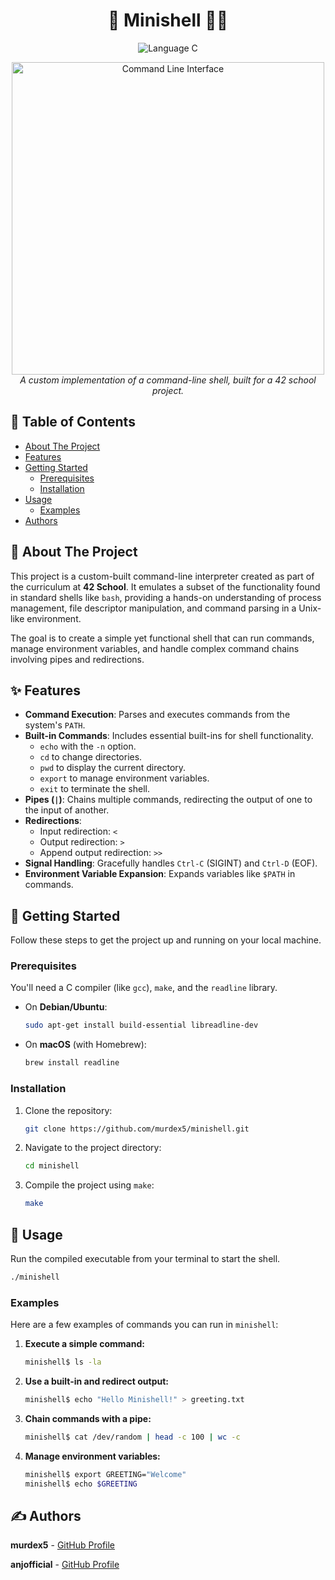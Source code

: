 <h1 align="center">🐚 Minishell 👨‍💻</h1>

<p align="center">
  <img src="https://img.shields.io/badge/Language-C-blue.svg?style=for-the-badge" alt="Language C">
</p>

<p align="center">
  <img src="https://carlalexander.ca/uploads/2018/09/sai-kiran-anagani-555972-unsplash.jpg" width="500" alt="Command Line Interface">
  <br>
  <em>A custom implementation of a command-line shell, built for a 42 school project.</em>
</p>

## 📖 Table of Contents
- [About The Project](#-about-the-project)
- [Features](#-features)
- [Getting Started](#-getting-started)
  - [Prerequisites](#prerequisites)
  - [Installation](#-installation)
- [Usage](#-usage)
  - [Examples](#examples)
- [Authors](#-authors)

## 🤔 About The Project

This project is a custom-built command-line interpreter created as part of the curriculum at **42 School**. It emulates a subset of the functionality found in standard shells like `bash`, providing a hands-on understanding of process management, file descriptor manipulation, and command parsing in a Unix-like environment.

The goal is to create a simple yet functional shell that can run commands, manage environment variables, and handle complex command chains involving pipes and redirections.

## ✨ Features

-   **Command Execution**: Parses and executes commands from the system's `PATH`.
-   **Built-in Commands**: Includes essential built-ins for shell functionality.
    -   `echo` with the `-n` option.
    -   `cd` to change directories.
    -   `pwd` to display the current directory.
    -   `export` to manage environment variables.
    -   `exit` to terminate the shell.
-   **Pipes (`|`)**: Chains multiple commands, redirecting the output of one to the input of another.
-   **Redirections**:
    -   Input redirection: `<`
    -   Output redirection: `>`
    -   Append output redirection: `>>`
-   **Signal Handling**: Gracefully handles `Ctrl-C` (SIGINT) and `Ctrl-D` (EOF).
-   **Environment Variable Expansion**: Expands variables like `$PATH` in commands.

## 🏁 Getting Started

Follow these steps to get the project up and running on your local machine.

### Prerequisites

You'll need a C compiler (like `gcc`), `make`, and the `readline` library.

- On **Debian/Ubuntu**:
  ```sh
  sudo apt-get install build-essential libreadline-dev
  ```
- On **macOS** (with Homebrew):
  ```sh
  brew install readline
  ```

### Installation

1.  Clone the repository:
    ```sh
    git clone https://github.com/murdex5/minishell.git
    ```
2.  Navigate to the project directory:
    ```sh
    cd minishell
    ```
3.  Compile the project using `make`:
    ```sh
    make
    ```

## 🚀 Usage

Run the compiled executable from your terminal to start the shell.

```sh
./minishell
```

### Examples

Here are a few examples of commands you can run in `minishell`:

1.  **Execute a simple command:**
    ```sh
    minishell$ ls -la
    ```
2.  **Use a built-in and redirect output:**
    ```sh
    minishell$ echo "Hello Minishell!" > greeting.txt
    ```
3.  **Chain commands with a pipe:**
    ```sh
    minishell$ cat /dev/random | head -c 100 | wc -c
    ```
4.  **Manage environment variables:**
    ```sh
    minishell$ export GREETING="Welcome"
    minishell$ echo $GREETING
    ```

## ✍️ Authors

**murdex5** - [GitHub Profile](https://github.com/murdex5)

**anjofficial** - [GitHub Profile](https://github.com/anjofficial)
